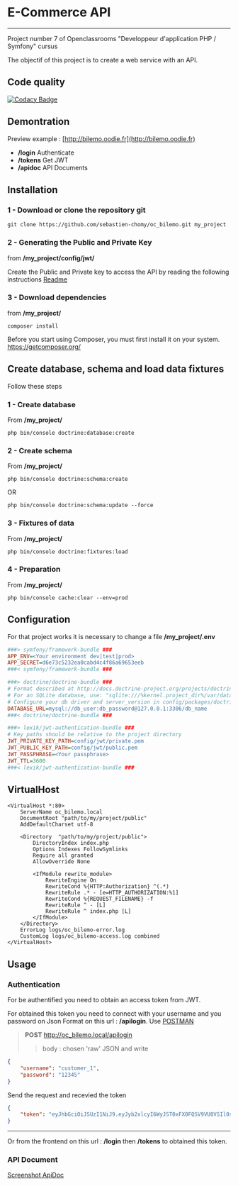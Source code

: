 # E-Commerce API
-----------------------------------------
Project number 7 of Openclassrooms "Developpeur d'application PHP / Symfony" cursus

The objectif of this project is to create a web service with an API.

## Code quality
[![Codacy Badge](https://api.codacy.com/project/badge/Grade/38afc8b330ff45feba8958f6bead3f67)](https://www.codacy.com/app/sebastien.chomy/oc_bilemo?utm_source=github.com&amp;utm_medium=referral&amp;utm_content=sebastien-chomy/oc_bilemo&amp;utm_campaign=Badge_Grade)

## Demontration
Preview example : [http://bilemo.oodie.fr](http://bilemo.oodie.fr)
- **/login**  Authenticate
- **/tokens** Get JWT
- **/apidoc** API Documents

## Installation

### 1 - Download or clone the repository git
```console
git clone https://github.com/sebastien-chomy/oc_bilemo.git my_project
```

### 2 - Generating the Public and Private Key
from **/my_project/config/jwt/** 

Create the Public and Private key to access the API by reading the following instructions [Readme](/config/jwt/readme.md)

### 3 - Download dependencies
from **/my_project/**
```console
composer install
``` 
Before you start using Composer, you must first install it on your system.
https://getcomposer.org/


## Create database, schema and load data fixtures 
Follow these steps
 
### 1 - Create database
From **/my_project/**
```
php bin/console doctrine:database:create
```

### 2 - Create schema
From **/my_project/**
```console
php bin/console doctrine:schema:create
```
OR
```console
php bin/console doctrine:schema:update --force
```

### 3 - Fixtures of data
From **/my_project/**
```console
php bin/console doctrine:fixtures:load
```

### 4 - Preparation
From **/my_project/**
```console
php bin/console cache:clear --env=prod 
```

## Configuration
For that project works it is necessary to change a file **/my_project/.env**

```ini
###> symfony/framework-bundle ###
APP_ENV=<Your environment dev|test|prod>
APP_SECRET=d6e73c5232ea0cabd4c4f86a69653eeb
###< symfony/framework-bundle ###

###> doctrine/doctrine-bundle ###
# Format described at http://docs.doctrine-project.org/projects/doctrine-dbal/en/latest/reference/configuration.html#connecting-using-a-url
# For an SQLite database, use: "sqlite:///%kernel.project_dir%/var/data.db"
# Configure your db driver and server_version in config/packages/doctrine.yaml
DATABASE_URL=mysql://db_user:db_password@127.0.0.1:3306/db_name
###< doctrine/doctrine-bundle ###

###> lexik/jwt-authentication-bundle ###
# Key paths should be relative to the project directory
JWT_PRIVATE_KEY_PATH=config/jwt/private.pem
JWT_PUBLIC_KEY_PATH=config/jwt/public.pem
JWT_PASSPHRASE=<Your passphrase>
JWT_TTL=3600
###< lexik/jwt-authentication-bundle ###
```

## VirtualHost

```ApacheConfig
<VirtualHost *:80>
	ServerName oc_bilemo.local
	DocumentRoot "path/to/my/project/public"
	AddDefaultCharset utf-8

	<Directory  "path/to/my/project/public">
		DirectoryIndex index.php
		Options Indexes FollowSymlinks
		Require all granted
		AllowOverride None

		<IfModule rewrite_module>
			RewriteEngine On
			RewriteCond %{HTTP:Authorization} ^(.*)
			RewriteRule .* - [e=HTTP_AUTHORIZATION:%1]						
			RewriteCond %{REQUEST_FILENAME} -f
			RewriteRule ^ - [L]
			RewriteRule ^ index.php [L]
		</IfModule>
	</Directory>
	ErrorLog logs/oc_bilemo-error.log
	CustomLog logs/oc_bilemo-access.log combined
</VirtualHost>
```

## Usage

### Authentication

For be authentified you need to obtain an access token from JWT.

For obtained this token you need to connect with your username and you password on Json Format on this url : **/apilogin**.
Use [POSTMAN](https://www.getpostman.com)
> **POST** http://oc_bilemo.local/apilogin
>> body : chosen 'raw' JSON and write

```json
{ 
    "username": "customer_1",
    "password": "12345"
}
```
Send the request and recevied the token
```json
{
    "token": "eyJhbGciOiJSUzI1NiJ9.eyJyb2xlcyI6WyJST0xFX0FQSV9VU0VSIl0sInVzZXJuYW1lIjoiY3VzdG9tZXJfMSIsImlhdCI6MTUyNzA3NTMyMiwiZXhwIjoxNTI3MDc4OTIyfQ.Q0boOWli_pNPZmby6WZp08_Ks8970Zjt1pqt6XOz5nt-NtZKEvPI51ErTkMLhxUtGqEadYvGJIyQ-xtd_HdNsTIhzSUV4BzC6R2_Wgt7Cmq7B1XPmDyQAyC_6XjMgSSjhO8QhNOFdLQ5B0ybHQBbhbya9Vz3URc6jQmihdq4jK9w_JwK_5IidOgECJOCTMF9IyEgVRSsH50zEzpFfFkXUahZ97g_O8NZYYARlEy5JLxhAgr7Aj_G-YDSrdlD939yFDL1mZdawhdKSAuqeC-2krJnILMMCtn6V8MJEnOCr59LDxWNi3Ucw4GbdebXzOPDObo9oPlVgfwYf3bniYfOZPQHPUO3XbgfHQegJd8SwOiiQKOb9JszD_aERGH7HNWasa94sq_tp2Inooh5rZG6siLl3iI0oceTeTM5ynelK_ZflYRYppUM2YvGZqkkXkG1mrBTi9CRH3FGIY86yEoZTSmI4dJ80ahJW_g38H1aJBfcnqSiu8-Ix5egs-qdhtQj28wPoFJIFfr7HXoVaR3lXHyTMfKmtYjUgiwF0jzf-b1XIy68Ro_OCUKS4xLnHvPm_nqoQBCFtAZ2Ps5mmf1l86Ux4lSOSebzT8ToSSdNKR-MfZnEh_NsmKDLulEgb_MTLJPrBGGaAEVzKsw_-DrdOpDZViAu8l50YvKPuh5f-kw"
}
```

------------------------------------------
Or from the frontend on this url : **/login** then **/tokens** to obtained this token.

### API Document

[Screenshot ApiDoc](/doc/img/screenshot-ApiDoc.png)






